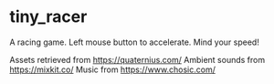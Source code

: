 # tiny_racer
A racing game. Left mouse button to accelerate. Mind your speed!

Assets retrieved from https://quaternius.com/
Ambient sounds from https://mixkit.co/
Music from https://www.chosic.com/
